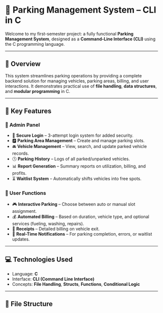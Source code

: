 # 🚗 Parking Management System – CLI in C

Welcome to my first-semester project: a fully functional **Parking Management System**, designed as a **Command-Line Interface (CLI)** using the C programming language.

---

## 🔧 Overview

This system streamlines parking operations by providing a complete backend solution for managing vehicles, parking areas, billing, and user interactions. It demonstrates practical use of **file handling**, **data structures**, and **modular programming** in C.

---

## 🎯 Key Features

### 👤 Admin Panel
- 🔐 **Secure Login** – 3-attempt login system for added security.
- 🅿️ **Parking Area Management** – Create and manage parking slots.
- 🚘 **Vehicle Management** – View, search, and update parked vehicle records.
- 🕓 **Parking History** – Logs of all parked/unparked vehicles.
- 📊 **Report Generation** – Summary reports on utilization, billing, and profits.
- ⏳ **Waitlist System** – Automatically shifts vehicles into free spots.

### 🚗 User Functions
- 🎮 **Interactive Parking** – Choose between auto or manual slot assignment.
- 💰 **Automated Billing** – Based on duration, vehicle type, and optional services (fueling, washing, repairs).
- 📄 **Receipts** – Detailed billing on vehicle exit.
- 🔔 **Real-Time Notifications** – For parking completion, errors, or waitlist updates.

---

## 💻 Technologies Used
- Language: **C**
- Interface: **CLI (Command Line Interface)**
- Concepts: **File Handling**, **Structs**, **Functions**, **Conditional Logic**

---

## 📁 File Structure
